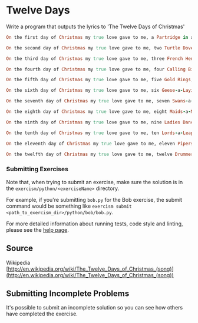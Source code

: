 # Twelve Days

Write a program that outputs the lyrics to 'The Twelve Days of Christmas'

```ruby
On the first day of Christmas my true love gave to me, a Partridge in a Pear Tree.

On the second day of Christmas my true love gave to me, two Turtle Doves, and a Partridge in a Pear Tree.

On the third day of Christmas my true love gave to me, three French Hens, two Turtle Doves, and a Partridge in a Pear Tree.

On the fourth day of Christmas my true love gave to me, four Calling Birds, three French Hens, two Turtle Doves, and a Partridge in a Pear Tree.

On the fifth day of Christmas my true love gave to me, five Gold Rings, four Calling Birds, three French Hens, two Turtle Doves, and a Partridge in a Pear Tree.

On the sixth day of Christmas my true love gave to me, six Geese-a-Laying, five Gold Rings, four Calling Birds, three French Hens, two Turtle Doves, and a Partridge in a Pear Tree.

On the seventh day of Christmas my true love gave to me, seven Swans-a-Swimming, six Geese-a-Laying, five Gold Rings, four Calling Birds, three French Hens, two Turtle Doves, and a Partridge in a Pear Tree.

On the eighth day of Christmas my true love gave to me, eight Maids-a-Milking, seven Swans-a-Swimming, six Geese-a-Laying, five Gold Rings, four Calling Birds, three French Hens, two Turtle Doves, and a Partridge in a Pear Tree.

On the ninth day of Christmas my true love gave to me, nine Ladies Dancing, eight Maids-a-Milking, seven Swans-a-Swimming, six Geese-a-Laying, five Gold Rings, four Calling Birds, three French Hens, two Turtle Doves, and a Partridge in a Pear Tree.

On the tenth day of Christmas my true love gave to me, ten Lords-a-Leaping, nine Ladies Dancing, eight Maids-a-Milking, seven Swans-a-Swimming, six Geese-a-Laying, five Gold Rings, four Calling Birds, three French Hens, two Turtle Doves, and a Partridge in a Pear Tree.

On the eleventh day of Christmas my true love gave to me, eleven Pipers Piping, ten Lords-a-Leaping, nine Ladies Dancing, eight Maids-a-Milking, seven Swans-a-Swimming, six Geese-a-Laying, five Gold Rings, four Calling Birds, three French Hens, two Turtle Doves, and a Partridge in a Pear Tree.

On the twelfth day of Christmas my true love gave to me, twelve Drummers Drumming, eleven Pipers Piping, ten Lords-a-Leaping, nine Ladies Dancing, eight Maids-a-Milking, seven Swans-a-Swimming, six Geese-a-Laying, five Gold Rings, four Calling Birds, three French Hens, two Turtle Doves, and a Partridge in a Pear Tree.
```

### Submitting Exercises

Note that, when trying to submit an exercise, make sure the solution is in the `exercism/python/<exerciseName>`
directory.

For example, if you're submitting `bob.py` for the Bob exercise, the submit command would be something
like `exercism submit <path_to_exercism_dir>/python/bob/bob.py`.

For more detailed information about running tests, code style and linting, please see
the [help page](http://exercism.io/languages/python).

## Source

Wikipedia [http://en.wikipedia.org/wiki/The_Twelve_Days_of_Christmas_(song)](http://en.wikipedia.org/wiki/The_Twelve_Days_of_Christmas_(song))

## Submitting Incomplete Problems

It's possible to submit an incomplete solution so you can see how others have completed the exercise.

